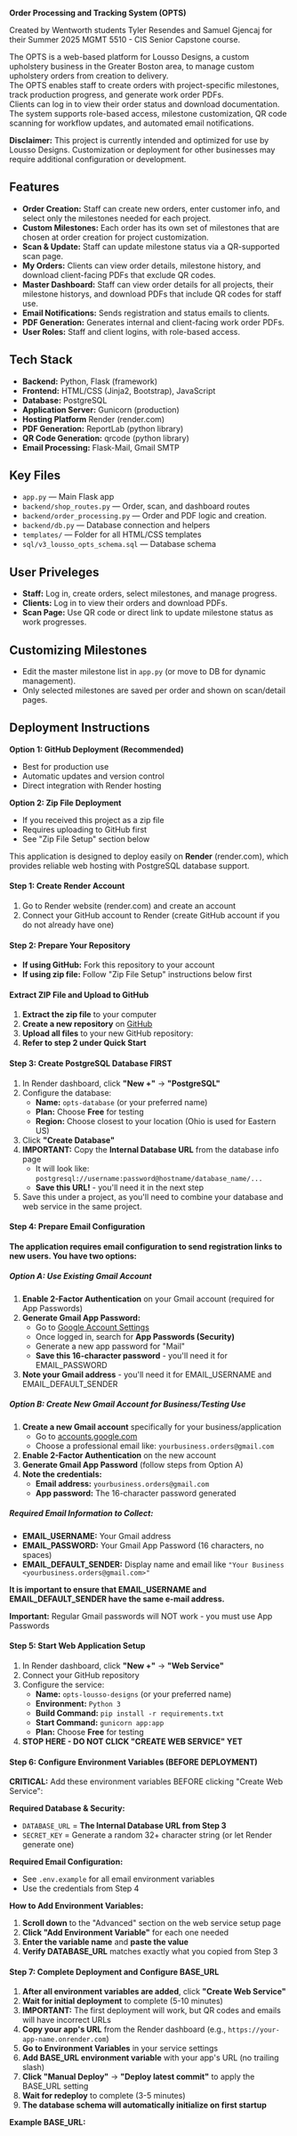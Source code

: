 **Order Processing and Tracking System (OPTS)**

Created by Wentworth students Tyler Resendes and Samuel Gjencaj for their Summer 2025 MGMT 5510 - CIS Senior Capstone course.

The OPTS is a web-based platform for Lousso Designs, a custom upholstery business in the Greater Boston area, to manage custom upholstery orders from creation to delivery.  
The OPTS enables staff to create orders with project-specific milestones, track production progress, and generate work order PDFs.  
Clients can log in to view their order status and download documentation.  
The system supports role-based access, milestone customization, QR code scanning for workflow updates, and automated email notifications.

**Disclaimer:** This project is currently intended and optimized for use by Lousso Designs. Customization or deployment for other businesses may require additional configuration or development. 

## Features

- **Order Creation:** Staff can create new orders, enter customer info, and select only the milestones needed for each project.
- **Custom Milestones:** Each order has its own set of milestones that are chosen at order creation for project customization.
- **Scan & Update:** Staff can update milestone status via a QR-supported scan page.
- **My Orders:** Clients can view order details, milestone history, and download client-facing PDFs that exclude QR codes.
- **Master Dashboard:** Staff can view order details for all projects, their milestone historys, and download PDFs that include QR codes for staff use.
- **Email Notifications:** Sends registration and status emails to clients.
- **PDF Generation:** Generates internal and client-facing work order PDFs.
- **User Roles:** Staff and client logins, with role-based access.

## Tech Stack

- **Backend:** Python, Flask (framework)
- **Frontend:** HTML/CSS (Jinja2, Bootstrap), JavaScript
- **Database:** PostgreSQL
- **Application Server:** Gunicorn (production)
- **Hosting Platform** Render (render.com)
- **PDF Generation:** ReportLab (python library)
- **QR Code Generation:** qrcode (python library)
- **Email Processing:** Flask-Mail, Gmail SMTP

## Key Files

- `app.py` — Main Flask app
- `backend/shop_routes.py` — Order, scan, and dashboard routes
- `backend/order_processing.py` — Order and PDF logic and creation.
- `backend/db.py` — Database connection and helpers
- `templates/` — Folder for all HTML/CSS templates
- `sql/v3_lousso_opts_schema.sql` — Database schema

## User Priveleges

- **Staff:** Log in, create orders, select milestones, and manage progress.
- **Clients:** Log in to view their orders and download PDFs.
- **Scan Page:** Use QR code or direct link to update milestone status as work progresses.

## Customizing Milestones

- Edit the master milestone list in `app.py` (or move to DB for dynamic management).
- Only selected milestones are saved per order and shown on scan/detail pages.

## Deployment Instructions


**Option 1: GitHub Deployment (Recommended)**
- Best for production use
- Automatic updates and version control
- Direct integration with Render hosting

**Option 2: Zip File Deployment**
- If you received this project as a zip file
- Requires uploading to GitHub first
- See "Zip File Setup" section below


This application is designed to deploy easily on **Render** (render.com), which provides reliable web hosting with PostgreSQL database support.

#### Step 1: Create Render Account
1. Go to Render website (render.com) and create an account
2. Connect your GitHub account to Render (create GitHub account if you do not already have one)

#### Step 2: Prepare Your Repository
- **If using GitHub:** Fork this repository to your account
- **If using zip file:** Follow "Zip File Setup" instructions below first

#### Extract ZIP File and Upload to GitHub
1. **Extract the zip file** to your computer
2. **Create a new repository** on [GitHub](https://github.com)
3. **Upload all files** to your new GitHub repository:
4. **Refer to step 2 under Quick Start**

#### Step 3: Create PostgreSQL Database FIRST
1. In Render dashboard, click **"New +"** → **"PostgreSQL"**
2. Configure the database:
   - **Name:** `opts-database` (or your preferred name)
   - **Plan:** Choose **Free** for testing
   - **Region:** Choose closest to your location (Ohio is used for Eastern US)
3. Click **"Create Database"**
4. **IMPORTANT:** Copy the **Internal Database URL** from the database info page
   - It will look like: `postgresql://username:password@hostname/database_name/...`
   - **Save this URL!** - you'll need it in the next step
5. Save this under a project, as you'll need to combine your database and web service in the same project.

#### Step 4: Prepare Email Configuration

**The application requires email configuration to send registration links to new users. You have two options:**

##### Option A: Use Existing Gmail Account
1. **Enable 2-Factor Authentication** on your Gmail account (required for App Passwords)
2. **Generate Gmail App Password:**
   - Go to [Google Account Settings](https://myaccount.google.com/)
   - Once logged in, search for **App Passwords (Security)**
   - Generate a new app password for "Mail"
   - **Save this 16-character password** - you'll need it for EMAIL_PASSWORD
3. **Note your Gmail address** - you'll need it for EMAIL_USERNAME and EMAIL_DEFAULT_SENDER

##### Option B: Create New Gmail Account for Business/Testing Use
1. **Create a new Gmail account** specifically for your business/application
   - Go to [accounts.google.com](https://accounts.google.com/signup)
   - Choose a professional email like: `yourbusiness.orders@gmail.com`
2. **Enable 2-Factor Authentication** on the new account
3. **Generate Gmail App Password** (follow steps from Option A)
4. **Note the credentials:**
   - **Email address:** `yourbusiness.orders@gmail.com`
   - **App password:** The 16-character password generated

##### Required Email Information to Collect:
- **EMAIL_USERNAME:** Your Gmail address
- **EMAIL_PASSWORD:** Your Gmail App Password (16 characters, no spaces)
- **EMAIL_DEFAULT_SENDER:** Display name and email like `"Your Business <yourbusiness.orders@gmail.com>"`

**It is important to ensure that EMAIL_USERNAME and EMAIL_DEFAULT_SENDER have the same e-mail address.**

**Important:** Regular Gmail passwords will NOT work - you must use App Passwords

#### Step 5: Start Web Application Setup
1. In Render dashboard, click **"New +"** → **"Web Service"**
2. Connect your GitHub repository
3. Configure the service:
   - **Name:** `opts-lousso-designs` (or your preferred name)
   - **Environment:** `Python 3`
   - **Build Command:** `pip install -r requirements.txt`
   - **Start Command:** `gunicorn app:app`
   - **Plan:** Choose **Free** for testing
4. **STOP HERE - DO NOT CLICK "CREATE WEB SERVICE" YET**

#### Step 6: Configure Environment Variables (BEFORE DEPLOYMENT)
**CRITICAL:** Add these environment variables BEFORE clicking "Create Web Service":

**Required Database & Security:**
- `DATABASE_URL` = **The Internal Database URL from Step 3**
- `SECRET_KEY` = Generate a random 32+ character string (or let Render generate one)

**Required Email Configuration:**
- See `.env.example` for all email environment variables
- Use the credentials from Step 4

**How to Add Environment Variables:**
1. **Scroll down** to the "Advanced" section on the web service setup page
2. **Click "Add Environment Variable"** for each one needed
3. **Enter the variable name** and **paste the value**
4. **Verify DATABASE_URL** matches exactly what you copied from Step 3

#### Step 7: Complete Deployment and Configure BASE_URL
1. **After all environment variables are added**, click **"Create Web Service"**
2. **Wait for initial deployment** to complete (5-10 minutes)
3. **IMPORTANT:** The first deployment will work, but QR codes and emails will have incorrect URLs
4. **Copy your app's URL** from the Render dashboard (e.g., `https://your-app-name.onrender.com`)
5. **Go to Environment Variables** in your service settings
6. **Add BASE_URL environment variable** with your app's URL (no trailing slash)
7. **Click "Manual Deploy"** → **"Deploy latest commit"** to apply the BASE_URL setting
8. **Wait for redeploy** to complete (3-5 minutes)
9. **The database schema will automatically initialize on first startup**

**Example BASE_URL:**


